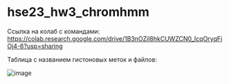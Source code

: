 # hse23_hw3_chromhmm

Ссылка на колаб с командами:
https://colab.research.google.com/drive/1B3nOZil8hkCUWZCN0_IcqOryqFjOj4-6?usp=sharing

Таблица с названием гистоновых меток и файлов:

![image](https://user-images.githubusercontent.com/91340562/230062656-bb44df81-78b2-4d24-aa7f-7db9fb10738e.png)

